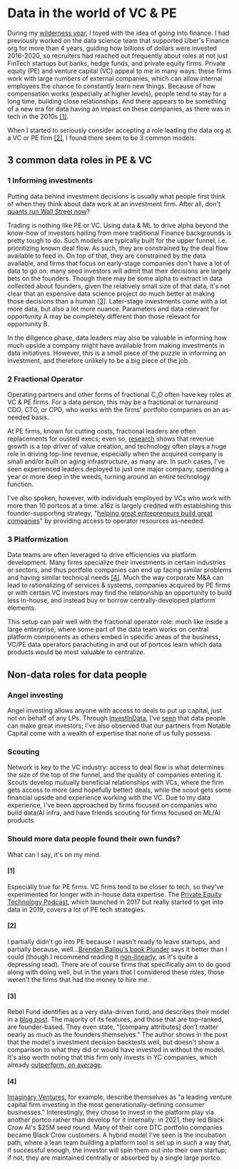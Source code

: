 <!--
.. date: 2024-12-31
.. tags: startups, vc, pe
-->

# Data in the world of VC & PE

During my [wilderness year](../the_wilderness_year/), I toyed with the idea of going into finance. I had previously worked on the data science team that supported Uber's Finance org for more than 4 years, guiding how billions of dollars were invested 2016-2020, so recruiters had reached out frequently about roles at not just FinTech startups but banks, hedge funds, and private equity firms. Private equity (PE) and venture capital (VC) appeal to me in many ways: these firms work with large numbers of external companies, which can allow internal employees the chance to constantly learn new things. Because of how compensation works (especially at higher levels), people tend to stay for a long time, building close relationships. And there appears to be something of a new era for data having an impact on these companies, as there was in tech in the 2010s [[1]](#1).

When I started to seriously consider accepting a role leading the data org at a VC or PE firm [[2]](#2), I found there seem to be 3 common models.

## 3 common data roles in PE & VC
### 1 Informing investments
Putting data behind investment decisions is usually what people first think of when they think about data work at an investment firm. After all, don't [quants run Wall Street now](https://www.wsj.com/articles/the-quants-run-wall-street-now-1495389108)?

Trading is nothing like PE or VC. Using data & ML to drive alpha beyond the know-how of investors hailing from more traditional Finance backgrounds is pretty tough to do. Such models are typically built for the upper funnel, i.e. prioritizing known deal flow. As such, they are constrained by the deal flow available to feed in. On top of that, they are constrained by the data available, and firms that focus on early-stage companies don't have a lot of data to go on: many seed investors will admit that their decisions are largely bets on the founders. Though there may be some alpha to extract in data collected about founders, given the relatively small size of that data, it's not clear that an expensive data science project do much better at making those decisions than a human [[3]](#3). Later-stage investments come with a lot more data, but also a lot more nuance. Parameters and data relevant for opportunity A may be completely different than those relevant for opportunity B. 

<!-- On top of that, VC & PE are very relationship-based. Nobody — even tech investors — wants AI to steal their job. To that end, where I have heard of DS teams successfully building models to inform investments is far up the funnel: presenting & prioritizing candidates, vs. recommending or sizing investment terms. A model that is a tool to wield vs. a competitor to your job. [TODO PHRASING] -->

In the diligence phase, data leaders may also be valuable in informing how much upside a company might have available from making investments in data initiatives. However, this is a small piece of the puzzle in informing an investment, and therefore unlikely to be a big piece of the job.

### 2 Fractional Operator
Operating partners and other forms of fractional C_O often have key roles at VC & PE firms. For a data person, this may be a fractional or turnaround CDO, CTO, or CPO, who works with the firms' portfolio companies on an as-needed basis. 

At PE firms, known for cutting costs, fractional leaders are often replacements for ousted execs; even so, [research](https://uncipc.org/wp-content/uploads/2022/02/IPC-Performance-Attribution-Analysis-v2022-02-12.pdf) shows that revenue growth is a top driver of value creation, and technology often plays a huge role in driving top-line revenue, especially when the acquired company is small and/or built on aging infrastructure, as many are. In such cases, I've seen experienced leaders deployed to just one major company, spending a year or more deep in the weeds, turning around an entire technology function. 

I've also spoken, however, with individuals employed by VCs who work with more than 10 portcos at a time. a16z is largely credited with establishing this founder-supporting strategy, "[helping great entrepreneurs build great companies](https://www.businesswire.com/news/home/20120131005976/en/Andreessen-Horowitz-Announces-1.5-Billion-Fund-III)" by providing access to operator resources as-needed.

### 3 Platformization
Data teams are often leveraged to drive efficiencies via platform development. Many firms specialize their investments in certain industries or sectors, and thus portfolio companies can end up facing similar problems and having similar technical needs [[4]](#4). Much the way corporate M&A can lead to rationalizing of services & systems, companies acquired by PE firms or with certain VC investors may find the relationship an opportunity to build less in-house, and instead buy or borrow centrally-developed platform elements. 

This setup can pair well with the fractional operator role: much like inside a large enterprise, where some part of the data team works on central platform components as others embed in specific areas of the business, VC/PE data operators parachuting in and out of portcos learn which data products would be most valuable to centralize. 

## Non-data roles for data people
### Angel investing
Angel investing allows anyone with access to deals to put up capital, just not on behalf of any LPs. Through [InvestInData](https://www.investindata.ai/), I've [seen](../a_year_with_investindata/) that data people can make great investors; I've also observed that our partners from Notable Capital come with a wealth of expertise that none of us fully possess. 

### Scouting
Network is key to the VC industry: access to deal flow is what determines the size of the top of the funnel, and the quality of companies entering it. Scouts develop mutually beneficial relationships with VCs, where the firm gets access to more (and hopefully better) deals, while the scout gets some financial upside and experience working with the VC. Due to my data experience, I've been approached by firms focused on companies who build data/AI infra, and have friends scouting for firms focused on ML/AI products.

### Should more data people found their own funds?
What can I say, it's on my mind.


#### [1]
Especially true for PE firms. VC firms tend to be closer to tech, so they've experimented for longer with in-house data expertise. The [Private Equity Technology Podcast](https://podcasts.apple.com/us/podcast/private-equity-technology-podcast/id1265864756), which launched in 2017 but really started to get into data in 2019, covers a lot of PE tech strategies.

#### [2]
I partially didn't go into PE because I wasn't ready to leave startups, and partially because, well...[Brendan Ballou's book Plunder](https://www.amazon.com/Plunder-Private-Equitys-Pillage-America/dp/1541702107) says it better than I could (though I recommend reading it [non-linearly](https://notes.andymatuschak.org/zGyuqjqaSGWzT9ndJJVxiaw), as it's quite a depressing read). There are of course firms that specifically aim to do good along with doing well, but in the years that I considered these roles, those weren't the firms that had the money to hire me. 

#### [3]
Rebel Fund identifies as a very data-driven fund, and describes their model in a [blog post](https://jaredheyman.medium.com/on-rebel-theorem-3-0-d33f5a5dad72). The majority of its features, and those that are top-ranked, are founder-based. They even state, "[company attributes] don’t matter nearly as much as the founders themselves." The author shows in the post that the model's investment decision backtests well, but doesn't show a comparison to what they did or would have invested in without the model. It's also worth noting that this firm only invests in YC companies, which already [outperform, on average](https://jaredheyman.medium.com/on-the-176-annual-return-of-a-yc-startup-index-cf4ba8ebef19). 

#### [4]
[Imaginary Ventures](https://www.imaginary.co/), for example, describe themselves as "a leading venture capital firm investing in the most generationally-defining consumer businesses." Interestingly, they chose to invest in the platform play via another portco rather than develop for it internally: in 2021, they led Black Crow AI's $25M seed round. Many of their core DTC portfolio companies became Black Crow customers. A hybrid model I've seen is the incubation path, where a lean team building a platform tool is set up in such a way that, if successful enough, the investor will spin them out into their own startup; if not, they are maintained centrally or absorbed by a single large portco.
